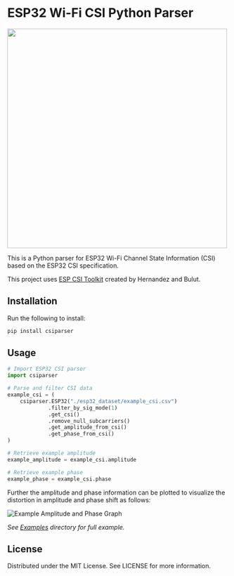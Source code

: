 # ESP32 Wi-Fi CSI Python Parser

<img src="https://raw.githubusercontent.com/RikeshMMM/ESP32-CSI-Python-Parser/main/examples/ESP32-Walking-Activity.png" width="500px">

This is a Python parser for ESP32 Wi-Fi Channel State Information (CSI) based on the ESP32 CSI specification.

This project uses [ESP CSI Toolkit](https://stevenmhernandez.github.io/ESP32-CSI-Tool/) created by Hernandez and Bulut.

## Installation

Run the following to install:

```python
pip install csiparser
```

## Usage

```python
# Import ESP32 CSI parser
import csiparser

# Parse and filter CSI data
example_csi = (
    csiparser.ESP32("./esp32_dataset/example_csi.csv")
             .filter_by_sig_mode(1)
             .get_csi()
             .remove_null_subcarriers()
             .get_amplitude_from_csi()
             .get_phase_from_csi()
)

# Retrieve example amplitude
example_amplitude = example_csi.amplitude

# Retrieve example phase 
example_phase = example_csi.phase
```
Further the amplitude and phase information can be plotted to visualize the distortion in amplitude and phase shift as follows:

![Example Amplitude and Phase Graph](https://raw.githubusercontent.com/RikeshMMM/ESP32-CSI-Python-Parser/main/examples/example_amplitude_and_phase_graph.png)

_See [Examples](./examples) directory for full example._

## License
Distributed under the MIT License. See LICENSE for more information.
